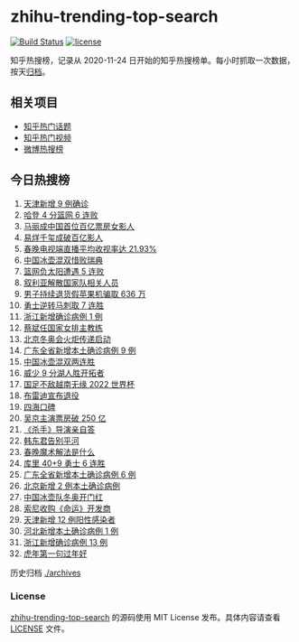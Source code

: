 # zhihu-trending-top-search

[![Build Status](https://github.com/justjavac/zhihu-trending-top-search/workflows/ci/badge.svg?branch=main)](https://github.com/justjavac/zhihu-trending-top-search/actions)
[![license](https://img.shields.io/github/license/justjavac/zhihu-trending-top-search)](https://github.com/justjavac/zhihu-trending-top-search/blob/main/LICENSE)

知乎热搜榜，记录从 2020-11-24 日开始的知乎热搜榜单。每小时抓取一次数据，按天[归档](./archives)。

## 相关项目

- [知乎热门话题](https://github.com/justjavac/zhihu-trending-hot-questions)
- [知乎热门视频](https://github.com/justjavac/zhihu-trending-hot-video)
- [微博热搜榜](https://github.com/justjavac/weibo-trending-hot-search)

## 今日热搜榜

<!-- BEGIN -->
<!-- 最后更新时间 Thu Feb 03 2022 23:13:21 GMT+0800 (China Standard Time) -->

1. [天津新增 9 例确诊](https://www.zhihu.com/search?q=天津疫情)
1. [哈登 4 分篮网 6 连败](https://www.zhihu.com/search?q=篮网)
1. [马丽成中国首位百亿票房女影人](https://www.zhihu.com/search?q=马丽)
1. [易烊千玺成破百亿影人](https://www.zhihu.com/search?q=易烊千玺成)
1. [春晚电视端直播平均收视率达 21.93%](https://www.zhihu.com/search?q=春晚收视率)
1. [中国冰壶混双惜败瑞典](https://www.zhihu.com/search?q=冬奥冰壶)
1. [篮网负太阳遭遇 5 连败](https://www.zhihu.com/search?q=篮网)
1. [叙利亚解散国家队相关人员](https://www.zhihu.com/search?q=叙利亚世界杯)
1. [男子持续退货假苹果机骗取 636 万](https://www.zhihu.com/search?q=男子靠退货假苹果机骗取636万)
1. [勇士逆转马刺取 7 连胜](https://www.zhihu.com/search?q=勇士)
1. [浙江新增确诊病例 1 例](https://www.zhihu.com/search?q=浙江疫情)
1. [蔡斌任国家女排主教练](https://www.zhihu.com/search?q=蔡斌)
1. [北京冬奥会火炬传递启动](https://www.zhihu.com/search?q=冬奥会火炬传递)
1. [广东全省新增本土确诊病例 9 例](https://www.zhihu.com/search?q=广东疫情)
1. [中国冰壶混双两连胜](https://www.zhihu.com/search?q=冬奥冰壶)
1. [威少 9 分湖人胜开拓者](https://www.zhihu.com/search?q=湖人)
1. [国足不敌越南无缘 2022 世界杯](https://www.zhihu.com/search?q=国足)
1. [布雷迪宣布退役](https://www.zhihu.com/search?q=布雷迪)
1. [四海口碑](https://www.zhihu.com/search?q=四海)
1. [吴京主演票房破 250 亿](https://www.zhihu.com/search?q=吴京主演票房)
1. [《杀手》导演亲自答](https://www.zhihu.com/search?q=这个杀手不太冷静)
1. [韩东君告别平河](https://www.zhihu.com/search?q=长津湖)
1. [春晚魔术解法是什么](https://www.zhihu.com/search?q=春晚魔术解法)
1. [库里 40+9 勇士 6 连胜](https://www.zhihu.com/search?q=勇士)
1. [广东全省新增本土确诊病例 6 例](https://www.zhihu.com/search?q=广东疫情)
1. [北京新增 2 例本土确诊病例](https://www.zhihu.com/search?q=北京疫情)
1. [中国冰壶队冬奥开门红](https://www.zhihu.com/search?q=冬奥冰壶)
1. [索尼收购《命运》开发商](https://www.zhihu.com/search?q=索尼收购bungie)
1. [天津新增 12 例阳性感染者](https://www.zhihu.com/search?q=天津疫情)
1. [河北新增本土确诊病例 1 例](https://www.zhihu.com/search?q=河北疫情)
1. [浙江新增确诊病例 13 例](https://www.zhihu.com/search?q=浙江疫情)
1. [虎年第一句过年好](https://www.zhihu.com/search?q=虎年第一句过年好)

<!-- END -->

历史归档 [./archives](./archives)

### License

[zhihu-trending-top-search](https://github.com/justjavac/zhihu-trending-top-search)
的源码使用 MIT License 发布。具体内容请查看 [LICENSE](./LICENSE) 文件。
